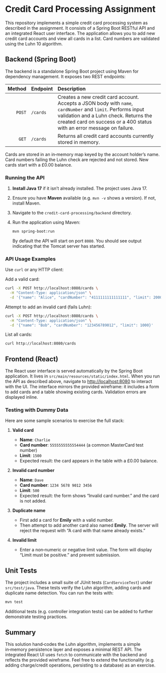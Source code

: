 # Credit Card Processing Assignment

This repository implements a simple credit card processing system as described in the assignment. It consists of a Spring Boot RESTful API and an integrated React user interface. The application allows you to add new credit card accounts and view all cards in a list. Card numbers are validated using the Luhn 10 algorithm.

## Backend (Spring Boot)

The backend is a standalone Spring Boot project using Maven for dependency management. It exposes two REST endpoints:

| Method | Endpoint | Description |
|-------:|:---------|:------------|
| `POST` | `/cards` | Creates a new credit card account. Accepts a JSON body with `name`, `cardNumber` and `limit`. Performs input validation and a Luhn check. Returns the created card on success or a 400 status with an error message on failure. |
| `GET`  | `/cards` | Returns all credit card accounts currently stored in memory. |

Cards are stored in an in‑memory map keyed by the account holder’s name. Card numbers failing the Luhn check are rejected and not stored. New cards start with a £0.00 balance.

### Running the API

1. **Install Java 17** if it isn’t already installed. The project uses Java 17.
2. Ensure you have **Maven** available (e.g. `mvn -v` shows a version). If not, install Maven.
3. Navigate to the `credit-card-processing/backend` directory.
4. Run the application using Maven:

   ```bash
   mvn spring-boot:run
   ```

   By default the API will start on port `8080`. You should see output indicating that the Tomcat server has started.

### API Usage Examples

Use `curl` or any HTTP client:

Add a valid card:

```bash
curl -X POST http://localhost:8080/cards \
  -H "Content-Type: application/json" \
  -d '{"name": "Alice", "cardNumber": "4111111111111111", "limit": 2000}'
```

Attempt to add an invalid card (fails Luhn):

```bash
curl -X POST http://localhost:8080/cards \
  -H "Content-Type: application/json" \
  -d '{"name": "Bob", "cardNumber": "123456789012", "limit": 1000}'
```

List all cards:

```bash
curl http://localhost:8080/cards
```

## Frontend (React)

The React user interface is served automatically by the Spring Boot application. It lives in `src/main/resources/static/index.html`. When you run the API as described above, navigate to [http://localhost:8080](http://localhost:8080) to interact with the UI. The interface mirrors the provided wireframe: it includes a form to add cards and a table showing existing cards. Validation errors are displayed inline.

### Testing with Dummy Data

Here are some sample scenarios to exercise the full stack:

1. **Valid card**
   - **Name**: `Charlie`
   - **Card number**: `5555555555554444` (a common MasterCard test number)
   - **Limit**: `1500`
   - Expected result: the card appears in the table with a £0.00 balance.

2. **Invalid card number**
   - **Name**: `Dave`
   - **Card number**: `1234 5678 9012 3456`
   - **Limit**: `500`
   - Expected result: the form shows “Invalid card number.” and the card is not added.

3. **Duplicate name**
   - First add a card for **Emily** with a valid number.
   - Then attempt to add another card also named **Emily**. The server will reject the request with “A card with that name already exists.”

4. **Invalid limit**
   - Enter a non‑numeric or negative limit value. The form will display “Limit must be positive.” and prevent submission.

## Unit Tests

The project includes a small suite of JUnit tests (`CardServiceTest`) under `src/test/java`. These tests verify the Luhn algorithm, adding cards and duplicate name detection. You can run the tests with:

```bash
mvn test
```

Additional tests (e.g. controller integration tests) can be added to further demonstrate testing practices.

## Summary

This solution hand‑codes the Luhn algorithm, implements a simple in‑memory persistence layer and exposes a minimal REST API. The integrated React UI uses `fetch` to communicate with the backend and reflects the provided wireframe. Feel free to extend the functionality (e.g. adding charge/credit operations, persisting to a database) as an exercise.